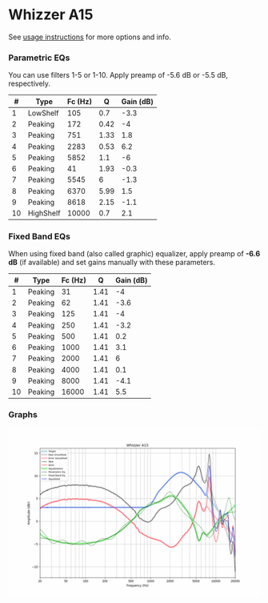 # Whizzer A15
See [usage instructions](https://github.com/jaakkopasanen/AutoEq#usage) for more options and info.

### Parametric EQs
You can use filters 1-5 or 1-10. Apply preamp of -5.6 dB or -5.5 dB, respectively.

|   # | Type      |   Fc (Hz) |    Q |   Gain (dB) |
|-----|-----------|-----------|------|-------------|
|   1 | LowShelf  |       105 | 0.7  |        -3.3 |
|   2 | Peaking   |       172 | 0.42 |        -4   |
|   3 | Peaking   |       751 | 1.33 |         1.8 |
|   4 | Peaking   |      2283 | 0.53 |         6.2 |
|   5 | Peaking   |      5852 | 1.1  |        -6   |
|   6 | Peaking   |        41 | 1.93 |        -0.3 |
|   7 | Peaking   |      5545 | 6    |        -1.3 |
|   8 | Peaking   |      6370 | 5.99 |         1.5 |
|   9 | Peaking   |      8618 | 2.15 |        -1.1 |
|  10 | HighShelf |     10000 | 0.7  |         2.1 |

### Fixed Band EQs
When using fixed band (also called graphic) equalizer, apply preamp of **-6.6 dB** (if available) and set gains manually with these parameters.

|   # | Type    |   Fc (Hz) |    Q |   Gain (dB) |
|-----|---------|-----------|------|-------------|
|   1 | Peaking |        31 | 1.41 |        -4   |
|   2 | Peaking |        62 | 1.41 |        -3.6 |
|   3 | Peaking |       125 | 1.41 |        -4   |
|   4 | Peaking |       250 | 1.41 |        -3.2 |
|   5 | Peaking |       500 | 1.41 |         0.2 |
|   6 | Peaking |      1000 | 1.41 |         3.1 |
|   7 | Peaking |      2000 | 1.41 |         6   |
|   8 | Peaking |      4000 | 1.41 |         0.1 |
|   9 | Peaking |      8000 | 1.41 |        -4.1 |
|  10 | Peaking |     16000 | 1.41 |         5.5 |

### Graphs
![](./Whizzer%20A15.png)
